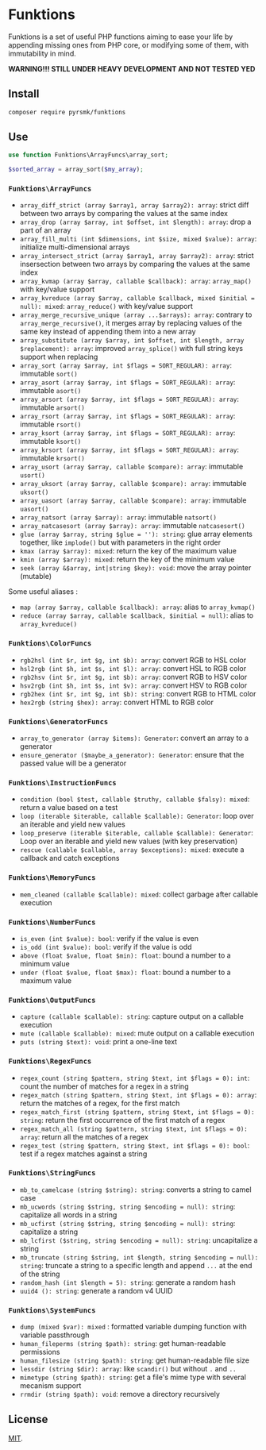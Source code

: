 # Funktions

Funktions is a set of useful PHP functions aiming to ease your life by appending missing ones from PHP core, or modifying some of them, with immutability in mind.

__WARNING!!! STILL UNDER HEAVY DEVELOPMENT AND NOT TESTED YED__

## Install

```sh
composer require pyrsmk/funktions
```

## Use

```php
use function Funktions\ArrayFuncs\array_sort;

$sorted_array = array_sort($my_array);
```

### `Funktions\ArrayFuncs`

- `array_diff_strict (array $array1, array $array2): array`: strict diff between two arrays by comparing the values at the same index
- `array_drop (array $array, int $offset, int $length): array`: drop a part of an array
- `array_fill_multi (int $dimensions, int $size, mixed $value): array`: initialize multi-dimensional arrays
- `array_intersect_strict (array $array1, array $array2): array`: strict insersection between two arrays by comparing the values at the same index
- `array_kvmap (array $array, callable $callback): array`: `array_map()` with key/value support
- `array_kvreduce (array $array, callable $callback, mixed $initial = null): mixed`: `array_reduce()` with key/value support
- `array_merge_recursive_unique (array ...$arrays): array`: contrary to `array_merge_recursive()`, it merges array by replacing values of the same key instead of appending them into a new array
- `array_substitute (array $array, int $offset, int $length, array $replacement): array`: improved `array_splice()` with full string keys support when replacing
- `array_sort (array $array, int $flags = SORT_REGULAR): array`: immutable `sort()`
- `array_asort (array $array, int $flags = SORT_REGULAR): array`: immutable `asort()`
- `array_arsort (array $array, int $flags = SORT_REGULAR): array`: immutable `arsort()`
- `array_rsort (array $array, int $flags = SORT_REGULAR): array`: immutable `rsort()`
- `array_ksort (array $array, int $flags = SORT_REGULAR): array`: immutable `ksort()`
- `array_krsort (array $array, int $flags = SORT_REGULAR): array`: immutable `krsort()`
- `array_usort (array $array, callable $compare): array`: immutable `usort()`
- `array_uksort (array $array, callable $compare): array`: immutable `uksort()`
- `array_uasort (array $array, callable $compare): array`: immutable `uasort()`
- `array_natsort (array $array): array`: immutable `natsort()`
- `array_natcasesort (array $array): array`: immutable `natcasesort()`
- `glue (array $array, string $glue = ''): string`: glue array elements together, like `implode()` but with parameters in the right order
- `kmax (array $array): mixed`: return the key of the maximum value
- `kmin (array $array): mixed`: return the key of the minimum value
- `seek (array &$array, int|string $key): void`: move the array pointer (mutable)

Some useful aliases :

- `map (array $array, callable $callback): array`: alias to `array_kvmap()`
- `reduce (array $array, callable $callback, $initial = null)`: alias to `array_kvreduce()`

### `Funktions\ColorFuncs`

- `rgb2hsl (int $r, int $g, int $b): array`: convert RGB to HSL color
- `hsl2rgb (int $h, int $s, int $l): array`: convert HSL to RGB color
- `rgb2hsv (int $r, int $g, int $b): array`: convert RGB to HSV color
- `hsv2rgb (int $h, int $s, int $v): array`: convert HSV to RGB color
- `rgb2hex (int $r, int $g, int $b): string`: convert RGB to HTML color
- `hex2rgb (string $hex): array`: convert HTML to RGB color

### `Funktions\GeneratorFuncs`

- `array_to_generator (array $items): Generator`: convert an array to a generator
- `ensure_generator ($maybe_a_generator): Generator`: ensure that the passed value will be a generator

### `Funktions\InstructionFuncs`

- `condition (bool $test, callable $truthy, callable $falsy): mixed`: return a value based on a test
- `loop (iterable $iterable, callable $callable): Generator`: loop over an iterable and yield new values
- `loop_preserve (iterable $iterable, callable $callable): Generator`: Loop over an iterable and yield new values (with key preservation)
- `rescue (callable $callable, array $exceptions): mixed`: execute a callback and catch exceptions

### `Funktions\MemoryFuncs`

- `mem_cleaned (callable $callable): mixed`: collect garbage after callable execution

### `Funktions\NumberFuncs`

- `is_even (int $value): bool`: verify if the value is even
- `is_odd (int $value): bool`: verify if the value is odd
- `above (float $value, float $min): float`: bound a number to a minimum value
- `under (float $value, float $max): float`: bound a number to a maximum value

### `Funktions\OutputFuncs`

- `capture (callable $callable): string`: capture output on a callable execution
- `mute (callable $callable): mixed`: mute output on a callable execution
- `puts (string $text): void`: print a one-line text

### `Funktions\RegexFuncs`

- `regex_count (string $pattern, string $text, int $flags = 0): int`: count the number of matches for a regex in a string
- `regex_match (string $pattern, string $text, int $flags = 0): array`: return the matches of a regex, for the first match
- `regex_match_first (string $pattern, string $text, int $flags = 0): string`: return the first occurrence of the first match of a regex
- `regex_match_all (string $pattern, string $text, int $flags = 0): array`: return all the matches of a regex
- `regex_test (string $pattern, string $text, int $flags = 0): bool`: test if a regex matches against a string

### `Funktions\StringFuncs`

- `mb_to_camelcase (string $string): string`: converts a string to camel case
- `mb_ucwords (string $string, string $encoding = null): string`: capitalize all words in a string
- `mb_ucfirst (string $string, string $encoding = null): string`: capitalize a string
- `mb_lcfirst ($string, string $encoding = null): string`: uncapitalize a string
- `mb_truncate (string $string, int $length, string $encoding = null): string`: truncate a string to a specific length and append `...` at the end of the string
- `random_hash (int $length = 5): string`: generate a random hash
- `uuid4 (): string`: generate a random v4 UUID

### `Funktions\SystemFuncs`

- `dump (mixed $var): mixed` : formatted variable dumping function with variable passthrough
- `human_fileperms (string $path): string`: get human-readable permissions
- `human_filesize (string $path): string`: get human-readable file size
- `lessdir (string $dir): array`: like `scandir()` but without `.` and `..`
- `mimetype (string $path): string`: get a file's mime type with several mecanism support
- `rrmdir (string $path): void`: remove a directory recursively

## License

[MIT](http://dreamysource.mit-license.org).
